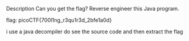 Description
Can you get the flag?
Reverse engineer this Java program.

flag: picoCTF{700l1ng_r3qu1r3d_2bfe1a0d}

i use a java decompiler do see the source code and then extract the flag

